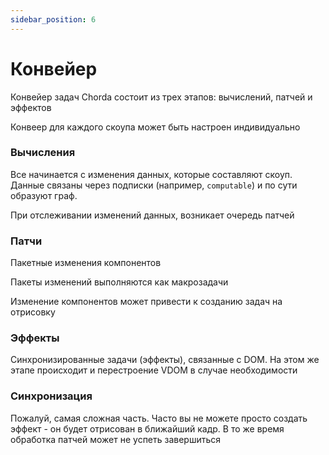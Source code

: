 ```yaml
---
sidebar_position: 6
---
```


# Конвейер

Конвейер задач Chorda состоит из трех этапов: вычислений, патчей и эффектов

Конвеер для каждого скоупа может быть настроен индивидуально

### Вычисления

Все начинается с изменения данных, которые составляют скоуп. Данные связаны через подписки (например, `computable`) и по сути образуют граф. 

При отслеживании изменений данных, возникает очередь патчей

### Патчи

Пакетные изменения компонентов

Пакеты изменений выполняются как макрозадачи

Изменение компонентов может привести к созданию задач на отрисовку

### Эффекты

Синхронизированные задачи (эффекты), связанные с DOM. На этом же этапе происходит и перестроение VDOM в случае необходимости


### Синхронизация

Пожалуй, самая сложная часть. Часто вы не можете просто создать эффект - он будет отрисован в ближайший кадр. В то же время обработка патчей может не успеть завершиться